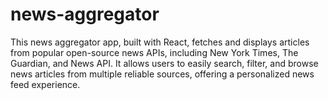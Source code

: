 # news-aggregator
This news aggregator app, built with React, fetches and displays articles from popular open-source news APIs, including New York Times, The Guardian, and News API. It allows users to easily search, filter, and browse news articles from multiple reliable sources, offering a personalized news feed experience.
